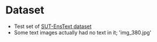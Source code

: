 # Dataset
- Test set of [SUT-EnsText dataset](https://github.com/HCIILAB/SCUT-EnsText)
- Some text images actually had no text in it; 'img_380.jpg'